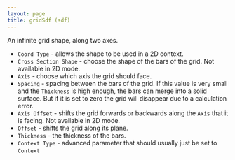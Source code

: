 ```yaml
---
layout: page
title: gridSdf (sdf)
---
```


An infinite grid shape, along two axes.

* `Coord Type` - allows the shape to be used in a 2D context.
* `Cross Section Shape` - choose the shape of the bars of the grid. Not available in 2D mode.
* `Axis` - choose which axis the grid should face.
* `Spacing` - spacing between the bars of the grid. If this value is very small and the `Thickness` is high enough, the bars can merge into a solid surface. But if it is set to zero the grid will disappear due to a calculation error.
* `Axis Offset` - shifts the grid forwards or backwards along the `Axis` that it is facing. Not available in 2D mode.
* `Offset` - shifts the grid along its plane.
* `Thickness` - the thickness of the bars.
* `Context Type` - advanced parameter that should usually just be set to `Context`
